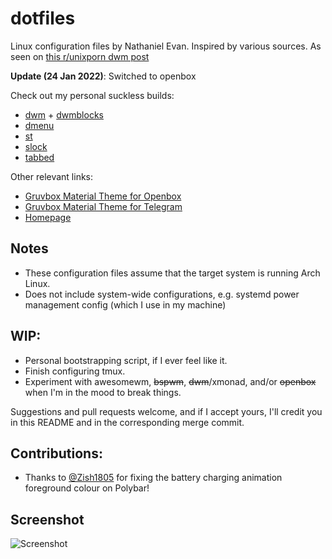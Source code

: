 # dotfiles
Linux configuration files by Nathaniel Evan. Inspired by various sources. As seen on [this r/unixporn dwm post](https://www.reddit.com/r/unixporn/comments/mewpsp/dwm_still_lovin_nord/)

**Update (24 Jan 2022)**: Switched to openbox

Check out my personal suckless builds:
* [dwm](https://github.com/nathanielevan/dwm) + [dwmblocks](https://github.com/nathanielevan/dwmblocks)
* [dmenu](https://github.com/nathanielevan/dmenu)
* [st](https://github.com/nathanielevan/st)
* [slock](https://github.com/nathanielevan/slock)
* [tabbed](https://github.com/nathanielevan/tabbed)

Other relevant links:
* [Gruvbox Material Theme for Openbox](https://github.com/nathanielevan/gruvbox-material-openbox)
* [Gruvbox Material Theme for Telegram](https://github.com/nathanielevan/gruvbox-material-telegram)
* [Homepage](https://github.com/nathanielevan/homepage)

## Notes
* These configuration files assume that the target system is running Arch Linux.
* Does not include system-wide configurations, e.g. systemd power management config (which I use in my machine)

## WIP:
* Personal bootstrapping script, if I ever feel like it.
* Finish configuring tmux.
* Experiment with awesomewm, ~~bspwm~~, ~~dwm~~/xmonad, and/or ~~openbox~~ when I'm in the mood to break things.

Suggestions and pull requests welcome, and if I accept yours, I'll credit you in this README and in the corresponding merge commit.

## Contributions:
* Thanks to [@Zish1805](https://github.com/Z-8Bit) for fixing the battery charging animation foreground colour on Polybar!

## Screenshot

![Screenshot](https://user-images.githubusercontent.com/9361126/183266591-7964a467-2c4b-442d-87c0-4e69fcb75fb4.png)
